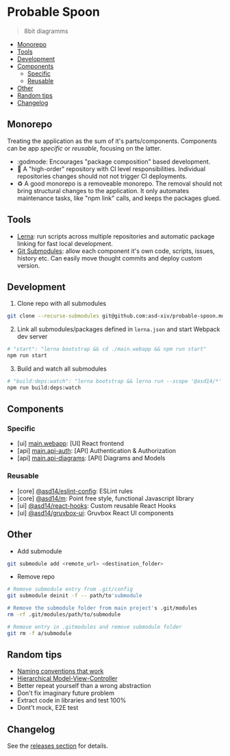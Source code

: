 # Probable Spoon

> 8bit diagramms

<!-- vim-markdown-toc GFM -->

* [Monorepo](#monorepo)
* [Tools](#tools)
* [Development](#development)
* [Components](#components)
  * [Specific](#specific)
  * [Reusable](#reusable)
* [Other](#other)
* [Random tips](#random-tips)
* [Changelog](#changelog)

<!-- vim-markdown-toc -->

## Monorepo 

Treating the application as the sum of it's parts/components. Components can be app _specific_ or _reusable_, focusing on the latter.

* :godmode: Encourages "package composition" based development.
* :rocket: A "high-order" repository with CI level responsibilities. Individual repositories changes should not not trigger CI deployments.
* :recycle: A good monorepo is a removeable monorepo. The removal should not bring structural changes to the application. It only automates maintenance tasks, like "npm link" calls, and keeps the packages glued.

## Tools

* [Lerna](https://github.com/lerna/lerna): run scripts across multiple repositories and automatic package linking for fast local development.
* [Git Submodules](https://git-scm.com/book/en/v2/Git-Tools-Submodules): allow each component it's own code, scripts, issues, history etc. Can easily move thought commits and deploy custom version.

## Development

1. Clone repo with all submodules

```bash
git clone --recurse-submodules git@github.com:asd-xiv/probable-spoon.mono.git
```

2. Link all submodules/packages defined in `lerna.json` and start Webpack dev server

```bash
# "start": "lerna bootstrap && cd ./main.webapp && npm run start"
npm run start
```

3. Build and watch all submodules

```bash
# "build:deps:watch": "lerna bootstrap && lerna run --scope '@asd14/*' --parallel build:watch",
npm run build:deps:watch
```


## Components

### Specific

* [ui] [main.webapp](https://github.com/asd-xiv/probable-spoon.webapp): [UI] React frontend
* [api] [main.api-auth](https://github.com/asd-xiv/probable-spoon.api-auth): [API] Authentication & Authorization
* [api] [main.api-diagrams](https://github.com/asd-xiv/probable-spoon.api-diagrams): [API] Diagrams and Models

### Reusable

* [core] [@asd14/eslint-config](https://github.com/asd-xiv/eslint-config): ESLint rules
* [core] [@asd14/m](https://github.com/asd-xiv/m): Point free style, functional Javascript library
* [ui] [@asd14/react-hooks](https://github.com/asd-xiv/react-hooks): Custom reusable React Hooks
* [ui] [@asd14/gruvbox-ui](https://github.com/asd-xiv/gruvbox-ui): Gruvbox React UI components

## Other

* Add submodule

```bash
git submodule add <remote_url> <destination_folder>
```

* Remove repo

```bash
# Remove submodule entry from .git/config
git submodule deinit -f -- path/to'submodule

# Remove the submodule folder from main project's .git/modules
rm -rf .git/modules/path/to/submodule

# Remove entry in .gitmodules and remove submodule folder
git rm -f a/submodule
```
 
## Random tips

* [Naming conventions that work](https://github.com/kettanaito/naming-cheatsheet)
* [Hierarchical Model-View-Controller](https://en.wikipedia.org/wiki/Hierarchical_model%E2%80%93view%E2%80%93controller)
* Better repeat yourself than a wrong abstraction
* Don't fix imaginary future problem
* Extract code in libraries and test 100%
* Dont't mock, E2E test

## Changelog

See the [releases section](https://github.com/asd-xiv/probable-spoon/releases) for details.
